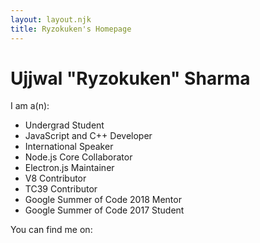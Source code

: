 ```yaml
---
layout: layout.njk
title: Ryzokuken's Homepage
---
```

# Ujjwal "Ryzokuken" Sharma

I am a(n):
- Undergrad Student
- JavaScript and C++ Developer
- International Speaker
- Node.js Core Collaborator
- Electron.js Maintainer
- V8 Contributor
- TC39 Contributor
- Google Summer of Code 2018 Mentor
- Google Summer of Code 2017 Student

You can find me on:
<ul id="social">
  <li><i class="fab fa-twitter"></i></li>
  <li><i class="fab fa-github"></i></li>
  <li><i class="fab fa-linkedin"></i></li>
  <li><i class="fas fa-envelope"></i></li>
</ul>

<link rel="stylesheet" href="https://use.fontawesome.com/releases/v5.7.2/css/solid.css" integrity="sha384-r/k8YTFqmlOaqRkZuSiE9trsrDXkh07mRaoGBMoDcmA58OHILZPsk29i2BsFng1B" crossorigin="anonymous">
<link rel="stylesheet" href="https://use.fontawesome.com/releases/v5.7.2/css/brands.css" integrity="sha384-BKw0P+CQz9xmby+uplDwp82Py8x1xtYPK3ORn/ZSoe6Dk3ETP59WCDnX+fI1XCKK" crossorigin="anonymous">
<link rel="stylesheet" href="https://use.fontawesome.com/releases/v5.7.2/css/fontawesome.css" integrity="sha384-4aon80D8rXCGx9ayDt85LbyUHeMWd3UiBaWliBlJ53yzm9hqN21A+o1pqoyK04h+" crossorigin="anonymous">

<style>
  ul#social>li {
    font-size: 3rem;
    margin: 1rem;
    transition: all 0.2s ease-in-out;
  }

  ul#social>li:hover {
    color: dodgerblue;
  }

  ul#social {
    display: flex;
    list-style: none;
    padding: 0;
    justify-content: center;
  }
</style>
